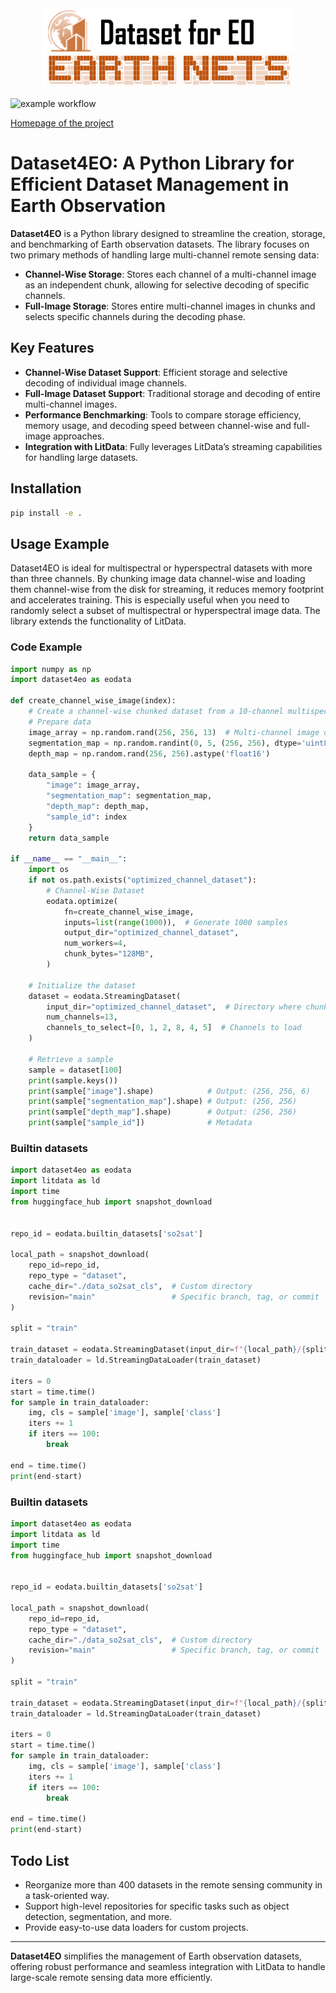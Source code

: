 <div  align="center">    
 <img src="resources/datasets4eo.png" width = "400" height = "130" alt="segmentation" align=center />
</div>


![example workflow](https://github.com/github/docs/actions/workflows/main.yml/badge.svg)

[Homepage of the project](https://earthnets.nicepage.io/)


# Dataset4EO: A Python Library for Efficient Dataset Management in Earth Observation

**Dataset4EO** is a Python library designed to streamline the creation, storage, and benchmarking of Earth observation datasets. The library focuses on two primary methods of handling large multi-channel remote sensing data:

- **Channel-Wise Storage**: Stores each channel of a multi-channel image as an independent chunk, allowing for selective decoding of specific channels.
- **Full-Image Storage**: Stores entire multi-channel images in chunks and selects specific channels during the decoding phase.

## Key Features

- **Channel-Wise Dataset Support**: Efficient storage and selective decoding of individual image channels.
- **Full-Image Dataset Support**: Traditional storage and decoding of entire multi-channel images.
- **Performance Benchmarking**: Tools to compare storage efficiency, memory usage, and decoding speed between channel-wise and full-image approaches.
- **Integration with LitData**: Fully leverages LitData’s streaming capabilities for handling large datasets.

## Installation

```bash
pip install -e .
```

## Usage Example

Dataset4EO is ideal for multispectral or hyperspectral datasets with more than three channels. By chunking image data channel-wise and loading them channel-wise from the disk for streaming, it reduces memory footprint and accelerates training. This is especially useful when you need to randomly select a subset of multispectral or hyperspectral image data. The library extends the functionality of LitData.

### Code Example

```python
import numpy as np
import dataset4eo as eodata

def create_channel_wise_image(index):
    # Create a channel-wise chunked dataset from a 10-channel multispectral image.
    # Prepare data
    image_array = np.random.rand(256, 256, 13)  # Multi-channel image data
    segmentation_map = np.random.randint(0, 5, (256, 256), dtype='uint8')
    depth_map = np.random.rand(256, 256).astype('float16')

    data_sample = {
        "image": image_array,
        "segmentation_map": segmentation_map,
        "depth_map": depth_map,
        "sample_id": index
    }
    return data_sample

if __name__ == "__main__":
    import os
    if not os.path.exists("optimized_channel_dataset"):
        # Channel-Wise Dataset
        eodata.optimize(
            fn=create_channel_wise_image,
            inputs=list(range(1000)),  # Generate 1000 samples
            output_dir="optimized_channel_dataset",
            num_workers=4,
            chunk_bytes="128MB",
        )

    # Initialize the dataset
    dataset = eodata.StreamingDataset(
        input_dir="optimized_channel_dataset",  # Directory where chunks are stored
        num_channels=13,
        channels_to_select=[0, 1, 2, 8, 4, 5]  # Channels to load
    )

    # Retrieve a sample
    sample = dataset[100]
    print(sample.keys())
    print(sample["image"].shape)            # Output: (256, 256, 6)
    print(sample["segmentation_map"].shape) # Output: (256, 256)
    print(sample["depth_map"].shape)        # Output: (256, 256)
    print(sample["sample_id"])              # Metadata
```

### Builtin datasets

```python
import dataset4eo as eodata
import litdata as ld
import time
from huggingface_hub import snapshot_download


repo_id = eodata.builtin_datasets['so2sat']

local_path = snapshot_download(
    repo_id=repo_id,
    repo_type = "dataset",
    cache_dir="./data_so2sat_cls",  # Custom directory
    revision="main"                 # Specific branch, tag, or commit
)

split = "train"

train_dataset = eodata.StreamingDataset(input_dir=f"{local_path}/{split}", num_channels=18, channels_to_select=[0, 3, 5, 7, 9], shuffle=True, drop_last=True)
train_dataloader = ld.StreamingDataLoader(train_dataset)

iters = 0
start = time.time()
for sample in train_dataloader:
    img, cls = sample['image'], sample['class']
    iters += 1
    if iters == 100:
        break

end = time.time()
print(end-start)
```


### Builtin datasets

```python
import dataset4eo as eodata
import litdata as ld
import time
from huggingface_hub import snapshot_download


repo_id = eodata.builtin_datasets['so2sat']

local_path = snapshot_download(
    repo_id=repo_id,
    repo_type = "dataset",
    cache_dir="./data_so2sat_cls",  # Custom directory
    revision="main"                 # Specific branch, tag, or commit
)

split = "train"

train_dataset = eodata.StreamingDataset(input_dir=f"{local_path}/{split}", num_channels=18, channels_to_select=[0, 3, 5, 7, 9], shuffle=True, drop_last=True)
train_dataloader = ld.StreamingDataLoader(train_dataset)

iters = 0
start = time.time()
for sample in train_dataloader:
    img, cls = sample['image'], sample['class']
    iters += 1
    if iters == 100:
        break

end = time.time()
print(end-start)
```


## Todo List

- Reorganize more than 400 datasets in the remote sensing community in a task-oriented way.
- Support high-level repositories for specific tasks such as object detection, segmentation, and more.
- Provide easy-to-use data loaders for custom projects.

---

**Dataset4EO** simplifies the management of Earth observation datasets, offering robust performance and seamless integration with LitData to handle large-scale remote sensing data more efficiently.

